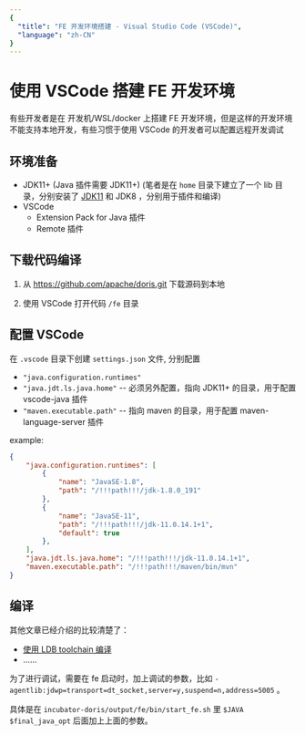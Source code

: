 ```yaml
---
{
  "title": "FE 开发环境搭建 - Visual Studio Code (VSCode)", 
  "language": "zh-CN"
}
---
```


<!-- 
Licensed to the Apache Software Foundation (ASF) under one
or more contributor license agreements.  See the NOTICE file
distributed with this work for additional information
regarding copyright ownership.  The ASF licenses this file
to you under the Apache License, Version 2.0 (the
"License"); you may not use this file except in compliance
with the License.  You may obtain a copy of the License at

  http://www.apache.org/licenses/LICENSE-2.0

Unless required by applicable law or agreed to in writing, 
software distributed under the License is distributed on an
"AS IS" BASIS, WITHOUT WARRANTIES OR CONDITIONS OF ANY
KIND, either express or implied.  See the License for the
specific language governing permissions and limitations
under the License.
-->

# 使用 VSCode 搭建 FE 开发环境

有些开发者是在 开发机/WSL/docker 上搭建 FE 开发环境，但是这样的开发环境不能支持本地开发，有些习惯于使用 VSCode 的开发者可以配置远程开发调试

## 环境准备

* JDK11+ (Java 插件需要 JDK11+) (笔者是在 `home` 目录下建立了一个 lib 目录，分别安装了 [JDK11](https://github.com/adoptium/temurin11-binaries/releases/) 和 JDK8 ，分别用于插件和编译)
* VSCode
  + Extension Pack for Java 插件
  + Remote 插件

## 下载代码编译

1. 从 https://github.com/apache/doris.git 下载源码到本地

2. 使用 VSCode 打开代码 `/fe` 目录

## 配置 VSCode

在 `.vscode` 目录下创建 `settings.json` 文件, 分别配置

* `"java.configuration.runtimes"`
* `"java.jdt.ls.java.home"` -- 必须另外配置，指向 JDK11+ 的目录，用于配置 vscode-java 插件
* `"maven.executable.path"` -- 指向 maven 的目录，用于配置 maven-language-server 插件

example:

```json
{
    "java.configuration.runtimes": [
        {
            "name": "JavaSE-1.8",
            "path": "/!!!path!!!/jdk-1.8.0_191"
        },
        {
            "name": "JavaSE-11",
            "path": "/!!!path!!!/jdk-11.0.14.1+1",
            "default": true
        },
    ],
    "java.jdt.ls.java.home": "/!!!path!!!/jdk-11.0.14.1+1",
    "maven.executable.path": "/!!!path!!!/maven/bin/mvn"
}
```

## 编译

其他文章已经介绍的比较清楚了：
* [使用 LDB toolchain 编译](../../docs/install/source-install/compilation-with-ldb-toolchain.md)
* ......

为了进行调试，需要在 fe 启动时，加上调试的参数，比如 `-agentlib:jdwp=transport=dt_socket,server=y,suspend=n,address=5005` 。

具体是在 `incubator-doris/output/fe/bin/start_fe.sh` 里 `$JAVA $final_java_opt` 后面加上上面的参数。
